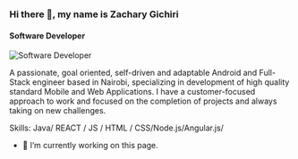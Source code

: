 ### Hi there 👋, my name is Zachary Gichiri
#### Software Developer
![Software Developer](https://pbs.twimg.com/profile_images/1483803573741891587/6QcNiKC1_400x400.jpg)

A passionate, goal oriented, self-driven and adaptable Android and Full-Stack engineer based in Nairobi, specializing in development of high quality standard Mobile and Web Applications. I have a customer-focused approach to work and focused on the completion of projects and always taking on new challenges.



Skills: Java/ REACT / JS / HTML / CSS/Node.js/Angular.js/

- 🔭 I’m currently working on this page. 








